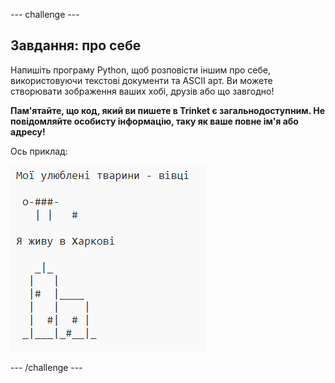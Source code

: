 \--- challenge \---

## Завдання: про себе

Напишіть програму Python, щоб розповісти іншим про себе, використовуючи текстові документи та ASCII арт. Ви можете створювати зображення ваших хобі, друзів або що завгодно!

**Пам'ятайте, що код, який ви пишете в Trinket є загальнодоступним. Не повідомляйте особисту інформацію, таку як ваше повне ім'я або адресу!**

Ось приклад:

![знімок екрану](images/me-about.png)

\--- /challenge \---